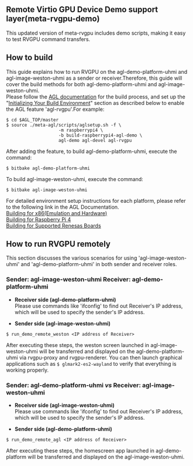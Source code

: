 ## Remote Virtio GPU Device Demo support layer(meta-rvgpu-demo)
This updated version of meta-rvgpu includes demo scripts, making it easy to test RVGPU command transfers. 

## How to build
This guide explains how to run RVGPU on the agl-demo-platform-uhmi and agl-image-weston-uhmi as a sender or receiver.Therefore, this guide will cover the build methods for both agl-demo-platform-uhmi and agl-image-weston-uhmi.  
Please follow the [AGL documentation](https://docs.automotivelinux.org/en/master/#01_Getting_Started/02_Building_AGL_Image/01_Build_Process_Overview/) for the build process, and set up the "[Initializing Your Build Environment](https://docs.automotivelinux.org/en/master/#01_Getting_Started/02_Building_AGL_Image/04_Initializing_Your_Build_Environment/)" section as described below to enable the AGL feature 'agl-rvgpu'.For example:
```
$ cd $AGL_TOP/master
$ source ./meta-agl/scripts/aglsetup.sh -f \
                    -m raspberrypi4 \
                    -b build-raspberrypi4-agl-demo \
                    agl-demo agl-devel agl-rvgpu
```
After adding the feature, to build agl-demo-platform-uhmi, execute the command:
```
$ bitbake agl-demo-platform-uhmi
```
To build agl-image-weston-uhmi, execute the command:
```
$ bitbake agl-image-weston-uhmi
```
For detailed environment setup instructions for each platform, please refer to the following link in the AGL Documentation.  
[Building for x86(Emulation and Hardware)](https://docs.automotivelinux.org/en/master/#01_Getting_Started/02_Building_AGL_Image/07_Building_for_x86_%28Emulation_and_Hardware%29/)  
[Building for Raspberry Pi 4](https://docs.automotivelinux.org/en/master/#01_Getting_Started/02_Building_AGL_Image/08_Building_for_Raspberry_Pi_4/)  
[Building for Supported Renesas Boards](https://docs.automotivelinux.org/en/master/#01_Getting_Started/02_Building_AGL_Image/09_Building_for_Supported_Renesas_Boards/)

## How to run RVGPU remotely
This section discusses the various scenarios for using 'agl-image-weston-uhmi' and 'agl-demo-platform-uhmi' in both sender and receiver roles.
   
### Sender: agl-image-weston-uhmi Receiver: agl-demo-platform-uhmi

- **Receiver side (agl-demo-platform-uhmi)**  
Please use commands like 'ifconfig' to find out Receiver's IP address, which will be used to specify the sender's IP address.


- **Sender side (agl-image-weston-uhmi)**
```
$ run_demo_remote_weston <IP address of Receiver>
```

After executing these steps, the weston screen launched in agl-image-weston-uhmi will be transferred and displayed on the agl-demo-platform-uhmi via rvgpu-proxy and rvgpu-renderer. You can then launch graphical applications such as `$ glmark2-es2-wayland` to verify that everything is working properly.

### Sender: agl-demo-platform-uhmi *vs* Receiver: agl-image-weston-uhmi

- **Receiver side (agl-image-weston-uhmi)**  
Please use commands like 'ifconfig' to find out Receiver's IP address, which will be used to specify the sender's IP address.


- **Sender side (agl-demo-platform-uhmi)**
```
$ run_demo_remote_agl <IP address of Receiver>
```
After executing these steps, the homescreen app launched in agl-demo-platform will be transferred and displayed on the agl-image-weston-uhmi.
